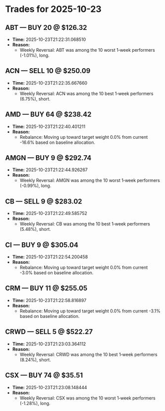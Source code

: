 # Trades for 2025-10-23

## ABT — BUY 20 @ $126.32
- **Time:** 2025-10-23T21:22:31.068510
- **Reason:**
  - Weekly Reversal: ABT was among the 10 worst 1‑week performers (-1.01%), long.

## ACN — SELL 10 @ $250.09
- **Time:** 2025-10-23T21:22:35.667660
- **Reason:**
  - Weekly Reversal: ACN was among the 10 best 1‑week performers (6.75%), short.

## AMD — BUY 64 @ $238.42
- **Time:** 2025-10-23T21:22:40.401211
- **Reason:**
  - Rebalance: Moving up toward target weight 0.0% from current -16.6% based on baseline allocation.

## AMGN — BUY 9 @ $292.74
- **Time:** 2025-10-23T21:22:44.926267
- **Reason:**
  - Weekly Reversal: AMGN was among the 10 worst 1‑week performers (-0.99%), long.

## CB — SELL 9 @ $283.02
- **Time:** 2025-10-23T21:22:49.585752
- **Reason:**
  - Weekly Reversal: CB was among the 10 best 1‑week performers (5.48%), short.

## CI — BUY 9 @ $305.04
- **Time:** 2025-10-23T21:22:54.200458
- **Reason:**
  - Rebalance: Moving up toward target weight 0.0% from current -3.0% based on baseline allocation.

## CRM — BUY 11 @ $255.05
- **Time:** 2025-10-23T21:22:58.816897
- **Reason:**
  - Rebalance: Moving up toward target weight 0.0% from current -3.1% based on baseline allocation.

## CRWD — SELL 5 @ $522.27
- **Time:** 2025-10-23T21:23:03.364112
- **Reason:**
  - Weekly Reversal: CRWD was among the 10 best 1‑week performers (8.24%), short.

## CSX — BUY 74 @ $35.51
- **Time:** 2025-10-23T21:23:08.148444
- **Reason:**
  - Weekly Reversal: CSX was among the 10 worst 1‑week performers (-1.28%), long.

